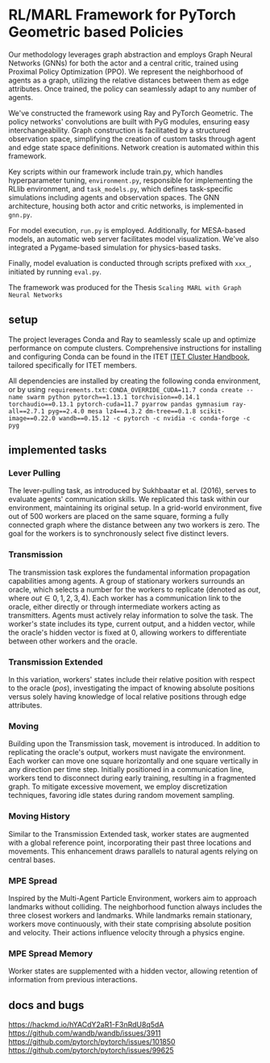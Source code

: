 # RL/MARL Framework for PyTorch Geometric based Policies
Our methodology leverages graph abstraction and employs Graph Neural Networks (GNNs) for both the actor and a central critic, trained using Proximal Policy Optimization (PPO). We represent the neighborhood of agents as a graph, utilizing the relative distances between them as edge attributes. Once trained, the policy can seamlessly adapt to any number of agents.

We've constructed the framework using Ray and PyTorch Geometric. The policy networks' convolutions are built with PyG modules, ensuring easy interchangeability. Graph construction is facilitated by a structured observation space, simplifying the creation of custom tasks through agent and edge state space definitions. Network creation is automated within this framework.

Key scripts within our framework include train.py, which handles hyperparameter tuning, `environment.py`, responsible for implementing the RLlib environment, and `task_models.py`, which defines task-specific simulations including agents and observation spaces. The GNN architecture, housing both actor and critic networks, is implemented in `gnn.py`.

For model execution, `run.py` is employed. Additionally, for MESA-based models, an automatic web server facilitates model visualization. We've also integrated a Pygame-based simulation for physics-based tasks.

Finally, model evaluation is conducted through scripts prefixed with `xxx_`, initiated by running `eval.py`.

The framework was produced for the Thesis `Scaling MARL with Graph Neural Networks`

## setup
The project leverages Conda and Ray to seamlessly scale up and optimize performance on compute clusters. Comprehensive instructions for installing and configuring Conda can be found in the ITET [ITET Cluster Handbook](https://hackmd.io/hYACdY2aR1-F3nRdU8q5dA), tailored specifically for ITET members.

All dependencies are installed by creating the following conda environment, or by using `requirements.txt`:
`CONDA_OVERRIDE_CUDA=11.7 conda create --name swarm python pytorch==1.13.1 torchvision==0.14.1 torchaudio==0.13.1 pytorch-cuda=11.7 pyarrow pandas gymnasium ray-all==2.7.1 pyg==2.4.0 mesa lz4==4.3.2 dm-tree==0.1.8 scikit-image==0.22.0 wandb==0.15.12 -c pytorch -c nvidia -c conda-forge -c pyg`

## implemented tasks
### Lever Pulling
The lever-pulling task, as introduced by Sukhbaatar et al. (2016), serves to evaluate agents' communication skills. We replicated this task within our environment, maintaining its original setup. In a grid-world environment, five out of 500 workers are placed on the same square, forming a fully connected graph where the distance between any two workers is zero. The goal for the workers is to synchronously select five distinct levers.

### Transmission
The transmission task explores the fundamental information propagation capabilities among agents. A group of stationary workers surrounds an oracle, which selects a number for the workers to replicate (denoted as $out$, where $out \in {0,1,2,3,4}$). Each worker has a communication link to the oracle, either directly or through intermediate workers acting as transmitters. Agents must actively relay information to solve the task. The worker's state includes its type, current output, and a hidden vector, while the oracle's hidden vector is fixed at 0, allowing workers to differentiate between other workers and the oracle.

### Transmission Extended
In this variation, workers' states include their relative position with respect to the oracle ($pos$), investigating the impact of knowing absolute positions versus solely having knowledge of local relative positions through edge attributes.

### Moving
Building upon the Transmission task, movement is introduced. In addition to replicating the oracle's output, workers must navigate the environment. Each worker can move one square horizontally and one square vertically in any direction per time step. Initially positioned in a communication line, workers tend to disconnect during early training, resulting in a fragmented graph. To mitigate excessive movement, we employ discretization techniques, favoring idle states during random movement sampling.

### Moving History
Similar to the Transmission Extended task, worker states are augmented with a global reference point, incorporating their past three locations and movements. This enhancement draws parallels to natural agents relying on central bases.

### MPE Spread
Inspired by the Multi-Agent Particle Environment, workers aim to approach landmarks without colliding. The neighborhood function always includes the three closest workers and landmarks. While landmarks remain stationary, workers move continuously, with their state comprising absolute position and velocity. Their actions influence velocity through a physics engine.

### MPE Spread Memory
Worker states are supplemented with a hidden vector, allowing retention of information from previous interactions.

## docs and bugs
https://hackmd.io/hYACdY2aR1-F3nRdU8q5dA  
https://github.com/wandb/wandb/issues/3911  
https://github.com/pytorch/pytorch/issues/101850  
https://github.com/pytorch/pytorch/issues/99625  